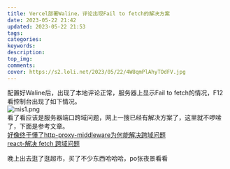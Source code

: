 ```yaml
---
title: Vercel部署Waline，评论出现Fail to fetch的解决方案
date: 2023-05-22 21:42
updated: 2023-05-22 21:53
tags:
categories:
keywords:
description:
top_img:
comments:
cover: https://s2.loli.net/2023/05/22/4W8qmPlAhyTOdFV.jpg
---
```

配置好Waline后，出现了本地评论正常，服务器上显示Fail to fetch的情况，F12看控制台出现了如下情况。<br/>
![mis1.png](https://s2.loli.net/2023/05/22/AFWgKuSJQX97lMy.png)  <br/>
看了看应该是服务器端口跨域问题，网上一搜已经有解决方案了，这里就不啰嗦了，下面是参考文章。<br/>
[好像终于懂了http-proxy-middleware为何能解决跨域问题](https://juejin.cn/post/6993644913900388359)<br/>
[react-解决 fetch 跨域问题](https://blog.csdn.net/qq_41956139/article/details/106564357)<br/>

晚上出去逛了逛超市，买了不少东西哈哈哈，po张夜景看看<br/>